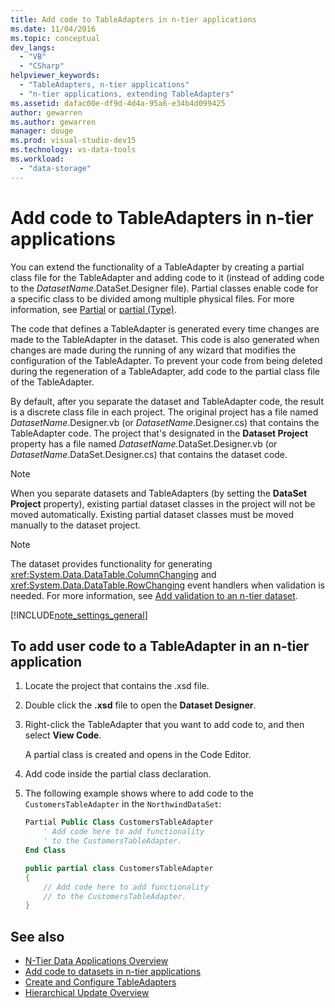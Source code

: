 ```yaml
---
title: Add code to TableAdapters in n-tier applications
ms.date: 11/04/2016
ms.topic: conceptual
dev_langs:
  - "VB"
  - "CSharp"
helpviewer_keywords:
  - "TableAdapters, n-tier applications"
  - "n-tier applications, extending TableAdapters"
ms.assetid: dafac00e-df9d-4d4a-95a6-e34b4d099425
author: gewarren
ms.author: gewarren
manager: douge
ms.prod: visual-studio-dev15
ms.technology: vs-data-tools
ms.workload:
  - "data-storage"
---
```

# Add code to TableAdapters in n-tier applications
You can extend the functionality of a TableAdapter by creating a partial class file for the TableAdapter and adding code to it (instead of adding code to the *DatasetName*.DataSet.Designer file). Partial classes enable code for a specific class to be divided among multiple physical files. For more information, see [Partial](/dotnet/visual-basic/language-reference/modifiers/partial) or [partial (Type)](/dotnet/csharp/language-reference/keywords/partial-type).

The code that defines a TableAdapter is generated every time changes are made to the TableAdapter in the dataset. This code is also generated when changes are made during the running of any wizard that modifies the configuration of the TableAdapter. To prevent your code from being deleted during the regeneration of a TableAdapter, add code to the partial class file of the TableAdapter.

By default, after you separate the dataset and TableAdapter code, the result is a discrete class file in each project. The original project has a file named *DatasetName*.Designer.vb (or *DatasetName*.Designer.cs) that contains the TableAdapter code. The project that's designated in the **Dataset Project** property has a file named *DatasetName*.DataSet.Designer.vb (or *DatasetName*.DataSet.Designer.cs) that contains the dataset code.

> [!NOTE]
>  When you separate datasets and TableAdapters (by setting the **DataSet Project** property), existing partial dataset classes in the project will not be moved automatically. Existing partial dataset classes must be moved manually to the dataset project.

> [!NOTE]
> The dataset provides functionality for generating <xref:System.Data.DataTable.ColumnChanging> and <xref:System.Data.DataTable.RowChanging> event handlers when validation is needed. For more information, see [Add validation to an n-tier dataset](../data-tools/add-validation-to-an-n-tier-dataset.md).

[!INCLUDE[note_settings_general](../data-tools/includes/note_settings_general_md.md)]

## To add user code to a TableAdapter in an n-tier application

1.  Locate the project that contains the .xsd file.

2.  Double click the **.xsd** file to open the **Dataset Designer**.

3.  Right-click the TableAdapter that you want to add code to, and then select **View Code**.

     A partial class is created and opens in the Code Editor.

4.  Add code inside the partial class declaration.

5.  The following example shows where to add code to the `CustomersTableAdapter` in the `NorthwindDataSet`:

    ```vb
    Partial Public Class CustomersTableAdapter
        ' Add code here to add functionality
        ' to the CustomersTableAdapter.
    End Class
    ```

    ```csharp
    public partial class CustomersTableAdapter
    {
        // Add code here to add functionality
        // to the CustomersTableAdapter.
    }
    ```

## See also

- [N-Tier Data Applications Overview](../data-tools/n-tier-data-applications-overview.md)
- [Add code to datasets in n-tier applications](../data-tools/add-code-to-datasets-in-n-tier-applications.md)
- [Create and Configure TableAdapters](create-and-configure-tableadapters.md)
- [Hierarchical Update Overview](hierarchical-update.md)
